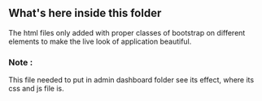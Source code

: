 ## What's here inside this folder
The html files only added with proper classes of bootstrap on different elements to make the live look of application beautiful. 
### Note :
This file needed to put in admin dashboard folder see its effect, where its css and js file is.